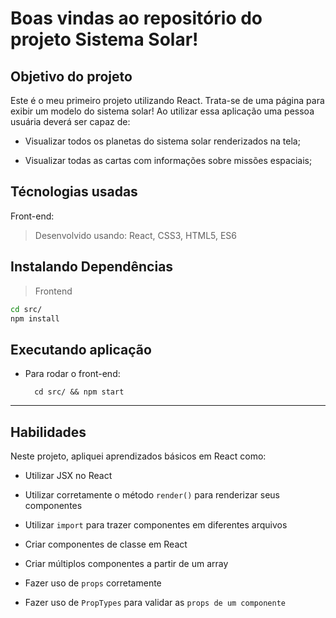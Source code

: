 # Boas vindas ao repositório do projeto Sistema Solar!

## Objetivo do projeto
Este é o meu primeiro projeto utilizando React. Trata-se de uma página para exibir um modelo do sistema solar!
Ao utilizar essa aplicação uma pessoa usuária deverá ser capaz de:

  * Visualizar todos os planetas do sistema solar renderizados na tela;

  * Visualizar todas as cartas com informações sobre missões espaciais;


## Técnologias usadas

Front-end:
> Desenvolvido usando: React, CSS3, HTML5, ES6


## Instalando Dependências


> Frontend
```bash
cd src/
npm install
``` 

## Executando aplicação

* Para rodar o front-end:

  ```
    cd src/ && npm start
  ```
  
---

## Habilidades
Neste projeto, apliquei aprendizados básicos em React como:

  * Utilizar JSX no React

  * Utilizar corretamente o método `render()` para renderizar seus componentes

  * Utilizar `import` para trazer componentes em diferentes arquivos

  * Criar componentes de classe em React

  * Criar múltiplos componentes a partir de um array

  * Fazer uso de `props` corretamente

  * Fazer uso de `PropTypes` para validar as `props de um componente`

